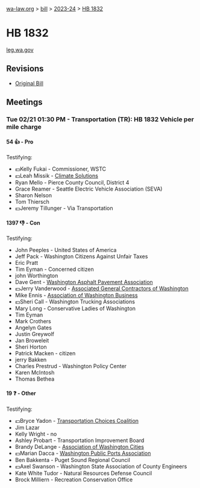 [wa-law.org](/) > [bill](/bill/) > [2023-24](/bill/2023-24/) > [HB 1832](/bill/2023-24/hb/1832/)

# HB 1832
[leg.wa.gov](https://app.leg.wa.gov/billsummary?BillNumber=1832&Year=2023&Initiative=false)

## Revisions
* [Original Bill](1/)

## Meetings
### Tue 02/21 01:30 PM - Transportation (TR): HB 1832 Vehicle per mile charge
#### 54 👍 - Pro
Testifying:
* 💵Kelly Fukai - Commissioner, WSTC
* 💵Leah Missik - [Climate Solutions](/org/climate_solutions/)
* Ryan Mello - Pierce County Council, District 4
* Grace Reamer - Seattle Electric Vehicle Association (SEVA)
* Sharon Nelson
* Tom Thiersch
* 💵Jeremy Tillunger - Via Transportation

#### 1397 👎 - Con
Testifying:
* John Peeples - United States of America
* Jeff Pack - Washington Citizens Against Unfair Taxes
* Eric Pratt
* Tim Eyman - Concerned citizen
* john Worthington
* Dave Gent - [Washington Asphalt Pavement Association](/org/washington_asphalt_pavement_association/)
* 💵Jerry Vanderwood - [Associated General Contractors of Washington](/org/associated_general_contractors_of_washington/)
* Mike Ennis - [Association of Washington Business](/org/association_of_washington_business/)
* 💵Sheri Call - Washington Trucking Associations
* Mary Long - Conservative Ladies of Washington
* Tim Eyman
* Mark Crothers
* Angelyn Gates
* Justin Greywolf
* Jan Broweleit
* Sheri Horton
* Patrick Macken - citizen
* jerry Bakken
* Charles Prestrud - Washington Policy Center
* Karen McIntosh
* Thomas Bethea

#### 19 ❓ - Other
Testifying:
* 💵Bryce Yadon - [Transportation Choices Coalition](/org/transportation_choices_coalition/)
* Jim Lazar
* Kelly Wright - no
* Ashley Probart - Transportation Improvement Board
* Brandy DeLange - [Association of Washington Cities](/org/association_of_washington_cities/)
* 💵Marian Dacca - [Washington Public Ports Association](/org/washington_public_ports_association/)
* Ben Bakkenta - Puget Sound Regional Council
* 💵Axel Swanson - Washington State Association of County Engineers
* Kate White Tudor - Natural Resources Defense Council
* Brock Milliern - Recreation Conservation Office
